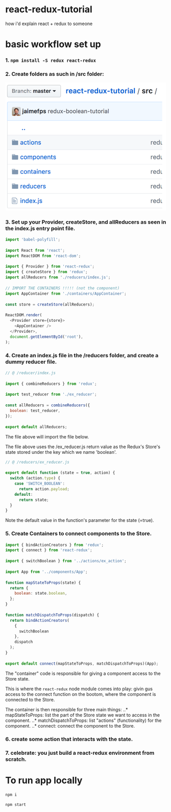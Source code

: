 # react-redux-tutorial

how i'd explain react + redux to someone


# basic workflow set up

### 1. `npm install -S redux react-redux` 

### 2. Create folders as such in /src folder:

![alt text](images/folder-structure.png)

### 3. Set up your Provider, createStore, and allReducers as seen in the index.js entry point file.

```javascript
import 'babel-polyfill';

import React from 'react';
import ReactDOM from 'react-dom';

import { Provider } from 'react-redux';
import { createStore } from 'redux';
import allReducers from './reducers/index.js';

// IMPORT THE CONTAINERS !!!!! (not the component)
import AppContainer from './containers/AppContainer';

const store = createStore(allReducers);

ReactDOM.render(
  <Provider store={store}>
    <AppContainer />
  </Provider>,
  document.getElementById('root'),
);
```

### 4. Create an index.js file in the /reducers folder, and create a dummy reducer file.

```javascript
// @ /reducer/index.js

import { combineReducers } from 'redux';

import test_reducer from './ex_reducer';

const allReducers = combineReducers({
  boolean: test_reducer, 
});

export default allReducers;
```

The file above will import the file below. 

The file above uses the /ex_reducer.js return value as the Redux's Store's state
stored under the key which we name 'boolean'.


```javascript
// @ /reducers/ex_reducer.js

export default function (state = true, action) {
  switch (action.type) {
    case 'SWITCH_BOOLEAN':
      return action.payload;
    default:
      return state;
  }
}
```

Note the default value in the function's parameter for the state (=true).

### 5. Create Containers to connect components to the Store.

```javascript
import { bindActionCreators } from 'redux';
import { connect } from 'react-redux';

import { switchBoolean } from '../actions/ex_action';

import App from '../components/App';

function mapStateToProps(state) {
  return {
    boolean: state.boolean,
  };
}

function matchDispatchToProps(dispatch) {
  return bindActionCreators(
    { 
      switchBoolean 
    }, 
    dispatch
  );
}

export default connect(mapStateToProps, matchDispatchToProps)(App);
```

The "container" code is responsible for giving a component access to the Store state. 

This is where the `react-redux` node module comes into play: givin gus access to the connect function on the bootom, where the component is connected to the Store.

The container is then responsible for three main things:
..* mapStateToProps: list the part of the Store state we want to access in the component.
..* matchDispatchToProps: list "actions" (functionality) for the component.
..* connect: connect the component to the Store.

### 6. create some action that interacts with the state.
### 7. celebrate: you just build a react-redux environment from scratch.

# To run app locally

`npm i`

`npm start`



